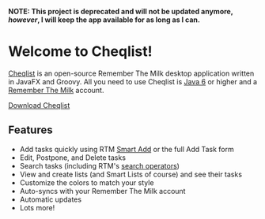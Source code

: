 **NOTE: This project is deprecated and will not be updated anymore, _however_, I will keep the app available for as long as I can.**

# Welcome to Cheqlist! #

[Cheqlist](http://cheqlist.org) is an open-source Remember The Milk desktop application written in JavaFX and Groovy. All you need to use Cheqlist is [Java 6](http://www.java.com/en/download/index.jsp) or higher and a [Remember The Milk](http://www.rememeberthemilk.com/) account.

[Download Cheqlist](http://edub.me/Zg0Q6)

## Features ##

 * Add tasks quickly using RTM [Smart Add](http://www.rememberthemilk.com/services/smartadd/) or the full Add Task form
 * Edit, Postpone, and Delete tasks 
 * Search tasks (including RTM's
   [search operators](http://www.rememberthemilk.com/help/answers/search/advanced.rtm))
 * View and create lists (and Smart Lists of course) and see their tasks
 * Customize the colors to match your style
 * Auto-syncs with your Remember The Milk account
 * Automatic updates
 * Lots more!

